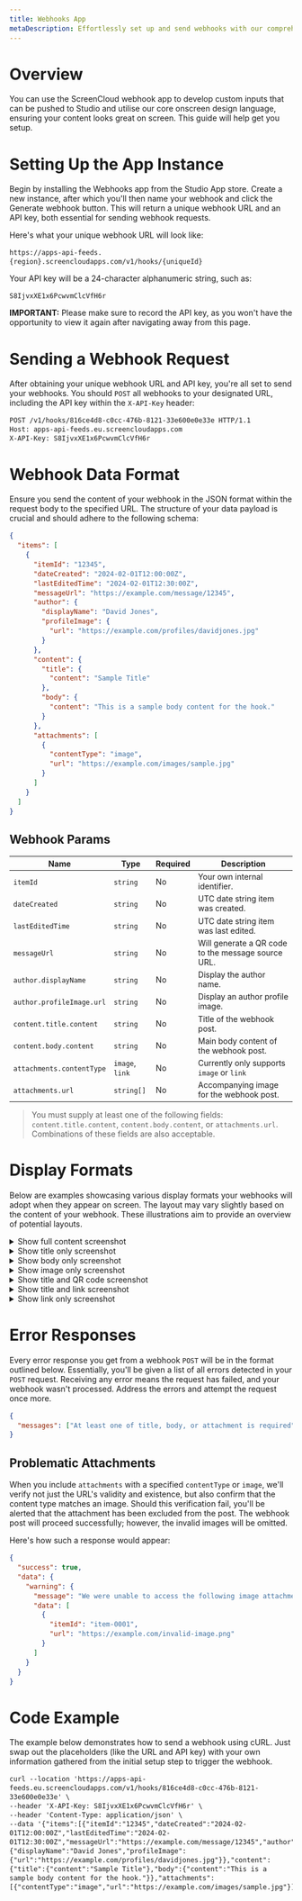 ```yaml
---
title: Webhooks App
metaDescription: Effortlessly set up and send webhooks with our comprehensive guide.
---
```


# Overview

You can use the ScreenCloud webhook app to develop custom inputs that can be pushed to Studio and utilise our core onscreen design language, ensuring your content looks great on screen. This guide will help get you setup.

# Setting Up the App Instance

Begin by installing the Webhooks app from the Studio App store. Create a new instance, after which you'll then name your webhook and click the Generate webhook button. This will return a unique webhook URL and an API key, both essential for sending webhook requests.

Here's what your unique webhook URL will look like:

```
https://apps-api-feeds.{region}.screencloudapps.com/v1/hooks/{uniqueId}
```

Your API key will be a 24-character alphanumeric string, such as:

```
S8IjvxXE1x6PcwvmClcVfH6r
```

**IMPORTANT:** Please make sure to record the API key, as you won't have the opportunity to view it again after navigating away from this page.

# Sending a Webhook Request

After obtaining your unique webhook URL and API key, you're all set to send your webhooks. You should `POST` all webhooks to your designated URL, including the API key within the `X-API-Key` header:

```
POST /v1/hooks/816ce4d8-c0cc-476b-8121-33e600e0e33e HTTP/1.1
Host: apps-api-feeds.eu.screencloudapps.com
X-API-Key: S8IjvxXE1x6PcwvmClcVfH6r
```

# Webhook Data Format

Ensure you send the content of your webhook in the JSON format within the request body to the specified URL. The structure of your data payload is crucial and should adhere to the following schema:

```json
{
  "items": [
    {
      "itemId": "12345",
      "dateCreated": "2024-02-01T12:00:00Z",
      "lastEditedTime": "2024-02-01T12:30:00Z",
      "messageUrl": "https://example.com/message/12345",
      "author": {
        "displayName": "David Jones",
        "profileImage": {
          "url": "https://example.com/profiles/davidjones.jpg"
        }
      },
      "content": {
        "title": {
          "content": "Sample Title"
        },
        "body": {
          "content": "This is a sample body content for the hook."
        }
      },
      "attachments": [
        {
          "contentType": "image",
          "url": "https://example.com/images/sample.jpg"
        }
      ]
    }
  ]
}
```

## Webhook Params

| Name                      | Type            | Required | Description                                        |
| ------------------------- | --------------- | -------- | -------------------------------------------------- |
| `itemId`                  | `string`        | No       | Your own internal identifier.                      |
| `dateCreated`             | `string`        | No       | UTC date string item was created.                  |
| `lastEditedTime`          | `string`        | No       | UTC date string item was last edited.              |
| `messageUrl`              | `string`        | No       | Will generate a QR code to the message source URL. |
| `author.displayName`      | `string`        | No       | Display the author name.                           |
| `author.profileImage.url` | `string`        | No       | Display an author profile image.                   |
| `content.title.content`   | `string`        | No       | Title of the webhook post.                         |
| `content.body.content`    | `string`        | No       | Main body content of the webhook post.             |
| `attachments.contentType` | `image`, `link` | No       | Currently only supports `image` or `link`          |
| `attachments.url`         | `string[]`      | No       | Accompanying image for the webhook post.           |

> You must supply at least one of the following fields: `content.title.content`, `content.body.content`, or `attachments.url`. Combinations of these fields are also acceptable.

# Display Formats

Below are examples showcasing various display formats your webhooks will adopt when they appear on screen. The layout may vary slightly based on the content of your webhook. These illustrations aim to provide an overview of potential layouts.

<details>
  <summary>Show full content screenshot</summary>

![full content post](./images/hook-all.png)

The example below demonstrates the simplest data structure you would `POST` to achieve the above result.

```json
{
  "items": [
    {
      "author": {
        "displayName": "David Jones",
        "profileImage": {
          "url": "https://example.com/profiles/davidjones.jpg"
        }
      },
      "content": {
        "title": {
          "content": "Welcome to our new London Office!"
        },
        "body": {
          "content": "We are excited to announce the opening of our new office in London. The new office is located in the heart of the city and will be the new home for our growing team. We ar elooking forward to welcoming our clients and partners to our new office."
        }
      },
      "attachments": [
        {
          "contentType": "image",
          "url": "https://example.com/images/sample.jpg"
        }
      ]
    }
  ]
}
```

</details>

<details>
  <summary>Show title only screenshot</summary>

![title only post](./images/hook-title-only-v2.png)

The example below demonstrates the simplest data structure you would `POST` to achieve the above result.

```json
{
  "items": [
    {
      "content": {
        "title": {
          "content": "Huge thanks to Emma for her hard work on the new project."
        }
      }
    }
  ]
}
```

</details>

<details>
  <summary>Show body only screenshot</summary>

![body only post](./images/hook-body-only-v2.png)

The example below demonstrates the simplest data structure you would `POST` to achieve the above result.

```json
{
  "items": [
    {
      "content": {
        "body": {
          "content": "Happy Anniversary to Richard. 2 years at the company today. Thanks for all your hard work!"
        }
      }
    }
  ]
}
```

</details>

<details>
  <summary>Show image only screenshot</summary>

![image only post](./images/hook-image-only-v2.png)

The example below demonstrates the simplest data structure you would `POST` to achieve the above result.

```json
{
  "items": [
    {
      "attachments": [
        {
          "contentType": "image",
          "url": "https://example.com/images/sample.jpg"
        }
      ]
    }
  ]
}
```

</details>

<details>
  <summary>Show title and QR code screenshot</summary>

![title and QR code post](./images/hook-title-qr.png)

The example below demonstrates the simplest data structure you would `POST` to achieve the above result.

```json
{
  "items": [
    {
      "messageUrl": "https://example.com/some-page/",
      "content": {
        "title": {
          "content": "Huge thanks to Emma for her hard work on the new project."
        }
      }
    }
  ]
}
```

</details>
<details>
  <summary>Show title and link screenshot</summary>

![title and link post](./images/hook-title-link.png)
A large call to action QR Code represents the link. The user can scan the QR Code and they will be taken to the link.
The example below demonstrates the simplest data structure you would `POST` to achieve the above result.

```json
{
  "items": [
    {
      "content": {
        "title": {
          "content": "View the latest Health and Safety Information"
        }
      },
      "attachments": [
        {
          "contentType": "link",
          "url": "https://example.com/health-and-safety"
        }
      ]
    }
  ]
}
```

</details>
<details>
  <summary>Show link only screenshot</summary>

![title and link post](./images/hook-link-only.png)
A large call to action QR Code represents the link. The user can scan the QR Code and they will be taken to the link.
The example below demonstrates the simplest data structure you would `POST` to achieve the above result.

```json
{
  "items": [
    {
      "author": {
        "displayName": "Mike Smith"
      },
      "attachments": [
        {
          "contentType": "link",
          "url": "https://example.com/health-and-safety"
        }
      ]
    }
  ]
}
```

</details>

# Error Responses

Every error response you get from a webhook `POST` will be in the format outlined below. Essentially, you'll be given a list of all errors detected in your `POST` request. Receiving any error means the request has failed, and your webhook wasn't processed. Address the errors and attempt the request once more.

```json
{
  "messages": ["At least one of title, body, or attachment is required"]
}
```

## Problematic Attachments

When you include `attachments` with a specified `contentType` or `image`, we'll verify not just the URL's validity and existence, but also confirm that the content type matches an image. Should this verification fail, you'll be alerted that the attachment has been excluded from the post. The webhook post will proceed successfully; however, the invalid images will be omitted.

Here's how such a response would appear:

```json
{
  "success": true,
  "data": {
    "warning": {
      "message": "We were unable to access the following image attachment urls. These images have been removed from your post item. Please check the urls and try again",
      "data": [
        {
          "itemId": "item-0001",
          "url": "https://example.com/invalid-image.png"
        }
      ]
    }
  }
}
```

# Code Example

The example below demonstrates how to send a webhook using cURL. Just swap out the placeholders (like the URL and API key) with your own information gathered from the initial setup step to trigger the webhook.

```shell
curl --location 'https://apps-api-feeds.eu.screencloudapps.com/v1/hooks/816ce4d8-c0cc-476b-8121-33e600e0e33e' \
--header 'X-API-Key: S8IjvxXE1x6PcwvmClcVfH6r' \
--header 'Content-Type: application/json' \
--data '{"items":[{"itemId":"12345","dateCreated":"2024-02-01T12:00:00Z","lastEditedTime":"2024-02-01T12:30:00Z","messageUrl":"https://example.com/message/12345","author":{"displayName":"David Jones","profileImage":{"url":"https://example.com/profiles/davidjones.jpg"}},"content":{"title":{"content":"Sample Title"},"body":{"content":"This is a sample body content for the hook."}},"attachments":[{"contentType":"image","url":"https://example.com/images/sample.jpg"}]}]}'
```
